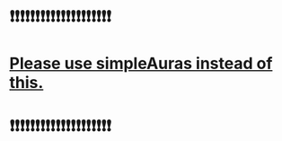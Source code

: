 # ❗❗❗❗❗❗❗❗❗❗❗❗❗❗❗❗❗❗❗❗
# [Please use simpleAuras instead of this.](https://github.com/yani9o/simpleAuras)
# ❗❗❗❗❗❗❗❗❗❗❗❗❗❗❗❗❗❗❗❗
